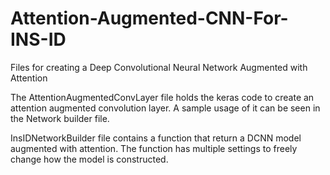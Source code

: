 # Attention-Augmented-CNN-For-INS-ID
Files for creating a Deep Convolutional Neural Network Augmented with Attention 

The AttentionAugmentedConvLayer file holds the keras code to create an attention augmented convolution layer. A sample usage of it can be seen in the Network builder file.

InsIDNetworkBuilder file contains a function that return a DCNN model augmented with attention. The function has multiple settings to freely change how the model is constructed. 
